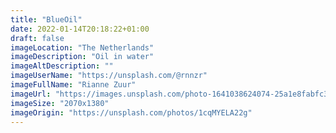 ```yaml
---
title: "BlueOil"
date: 2022-01-14T20:18:22+01:00
draft: false
imageLocation: "The Netherlands"
imageDescription: "Oil in water"
imageAltDescription: ""
imageUserName: "https://unsplash.com/@rnnzr"
imageFullName: "Rianne Zuur"
imageUrl: "https://images.unsplash.com/photo-1641038624074-25a1e8fabfc3?ixlib=rb-1.2.1&ixid=MnwxMjA3fDB8MHxwaG90by1wYWdlfHx8fGVufDB8fHx8&auto=format&fit=crop&w=1170&q=80"
imageSize: "2070x1380"
imageOrigin: "https://unsplash.com/photos/1cqMYELA22g"
---
```

